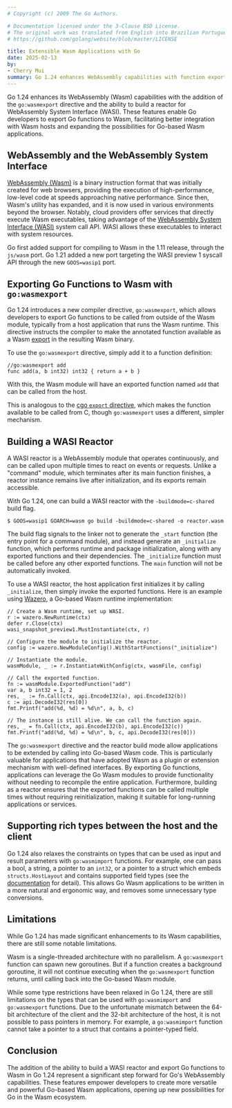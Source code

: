 ```yaml
---
# Copyright (c) 2009 The Go Authors.

# Documentation licensed under the 3-Clause BSD License.
# The original work was translated from English into Brazilian Portuguese.
# https://github.com/golang/website/blob/master/LICENSE

title: Extensible Wasm Applications with Go
date: 2025-02-13
by:
- Cherry Mui
summary: Go 1.24 enhances WebAssembly capabilities with function export and reactor mode
---
```


Go 1.24 enhances its WebAssembly (Wasm) capabilities with the
addition of the `go:wasmexport` directive and the ability to build a reactor
for WebAssembly System Interface (WASI).
These features enable Go developers to export Go functions to Wasm,
facilitating better integration with Wasm hosts and expanding the possibilities
for Go-based Wasm applications.

## WebAssembly and the WebAssembly System Interface

[WebAssembly (Wasm)](https://webassembly.org/) is a binary instruction format
that was initially created for web browsers, providing the execution of
high-performance, low-level code at speeds approaching native performance.
Since then, Wasm's utility has expanded, and it is now used in various
environments beyond the browser.
Notably, cloud providers offer services that directly execute Wasm
executables, taking advantage of the
[WebAssembly System Interface (WASI)](https://wasi.dev/) system call API.
WASI allows these executables to interact with system resources.

Go first added support for compiling to Wasm in the 1.11 release, through the
`js/wasm` port.
Go 1.21 added a new port targeting the WASI preview 1 syscall API through the
new `GOOS=wasip1` port.

## Exporting Go Functions to Wasm with `go:wasmexport`

Go 1.24 introduces a new compiler directive, `go:wasmexport`, which allows
developers to export Go functions to be called from outside of the
Wasm module, typically from a host application that runs the Wasm runtime.
This directive instructs the compiler to make the annotated function available
as a Wasm [export](https://webassembly.github.io/spec/core/valid/modules.html?highlight=export#exports)
in the resulting Wasm binary.

To use the `go:wasmexport` directive, simply add it to a function definition:

```
//go:wasmexport add
func add(a, b int32) int32 { return a + b }
```

With this, the Wasm module will have an exported function named `add` that
can be called from the host.

This is analogous to the [cgo `export` directive](/cmd/cgo#hdr-C_references_to_Go),
which makes the function available to be called from C,
though `go:wasmexport` uses a different, simpler mechanism.

## Building a WASI Reactor

A WASI reactor is a WebAssembly module that operates continuously, and
can be called upon multiple times to react on events or requests.
Unlike a "command" module, which terminates after its main function finishes,
a reactor instance remains live after initialization, and its exports remain
accessible.

With Go 1.24, one can build a WASI reactor with the `-buildmode=c-shared` build
flag.

```
$ GOOS=wasip1 GOARCH=wasm go build -buildmode=c-shared -o reactor.wasm
```

The build flag signals to the linker not to generate the `_start` function
(the entry point for a command module), and instead generate an
`_initialize` function, which performs runtime and package initialization,
along with any exported functions and their dependencies.
The `_initialize` function must be called before any other exported functions.
The `main` function will not be automatically invoked.

To use a WASI reactor, the host application first initializes it by calling
`_initialize`, then simply invoke the exported functions.
Here is an example using [Wazero](https://wazero.io/), a Go-based Wasm runtime
implementation:

```
// Create a Wasm runtime, set up WASI.
r := wazero.NewRuntime(ctx)
defer r.Close(ctx)
wasi_snapshot_preview1.MustInstantiate(ctx, r)

// Configure the module to initialize the reactor.
config := wazero.NewModuleConfig().WithStartFunctions("_initialize")

// Instantiate the module.
wasmModule, _ := r.InstantiateWithConfig(ctx, wasmFile, config)

// Call the exported function.
fn := wasmModule.ExportedFunction("add")
var a, b int32 = 1, 2
res, _ := fn.Call(ctx, api.EncodeI32(a), api.EncodeI32(b))
c := api.DecodeI32(res[0])
fmt.Printf("add(%d, %d) = %d\n", a, b, c)

// The instance is still alive. We can call the function again.
res, _ = fn.Call(ctx, api.EncodeI32(b), api.EncodeI32(c))
fmt.Printf("add(%d, %d) = %d\n", b, c, api.DecodeI32(res[0]))
```

The `go:wasmexport` directive and the reactor build mode allow applications to
be extended by calling into Go-based Wasm code.
This is particularly valuable for applications that have adopted Wasm as a
plugin or extension mechanism with well-defined interfaces.
By exporting Go functions, applications can leverage the Go Wasm modules to
provide functionality without needing to recompile the entire application.
Furthermore, building as a reactor ensures that the exported functions can be
called multiple times without requiring reinitialization, making it suitable
for long-running applications or services.

## Supporting rich types between the host and the client

Go 1.24 also relaxes the constraints on types that can be used as input and
result parameters with `go:wasmimport` functions.
For example, one can pass a bool, a string, a pointer to an `int32`, or a
pointer to a struct which embeds `structs.HostLayout` and contains supported
field types
(see the [documentation](/cmd/compile#hdr-WebAssembly_Directives) for detail).
This allows Go Wasm applications to be written in a more natural and ergonomic
way, and removes some unnecessary type conversions.

## Limitations

While Go 1.24 has made significant enhancements to its Wasm capabilities,
there are still some notable limitations.

Wasm is a single-threaded architecture with no parallelism.
A `go:wasmexport` function can spawn new goroutines.
But if a function creates a background goroutine, it will not continue
executing when the `go:wasmexport` function returns, until calling back into
the Go-based Wasm module.

While some type restrictions have been relaxed in Go 1.24, there are still
limitations on the types that can be used with `go:wasmimport` and
`go:wasmexport` functions.
Due to the unfortunate mismatch between the 64-bit architecture of the client
and the 32-bit architecture of the host, it is not possible to pass pointers in
memory.
For example, a `go:wasmimport` function cannot take a pointer to a struct that
contains a pointer-typed field.

## Conclusion

The addition of the ability to build a WASI reactor and export Go functions to
Wasm in Go 1.24 represent a significant step forward for Go's WebAssembly
capabilities.
These features empower developers to create more versatile and powerful Go-based
Wasm applications, opening up new possibilities for Go in the Wasm ecosystem.
